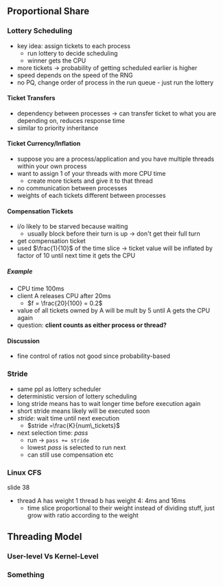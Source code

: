 ## Proportional Share
### Lottery Scheduling
- key idea: assign tickets to each process
	- run lottery to decide scheduling
	- winner gets the CPU
- more tickets -> probability of getting scheduled earlier is higher
- speed depends on the speed of the RNG
- no PQ, change order of process in the run queue - just run the lottery
#### Ticket Transfers
- dependency between processes -> can transfer ticket to what you are depending on, reduces response time
- similar to priority inheritance
#### Ticket Currency/Inflation
- suppose you are a process/application and you have multiple threads within your own process
- want to assign 1 of your threads with more CPU time
	- create more tickets and give it to that thread
- no communication between processes
- weights of each tickets different between processes
#### Compensation Tickets
- i/o likely to be starved because waiting
	- usually block before their turn is up -> don't get their full turn
- get compensation ticket
- used $\frac{1}{10}$ of the time slice -> ticket value will be inflated by factor of $10$ until next time it gets the CPU
##### Example
- CPU time 100ms
- client A releases CPU after 20ms
	- $f = \frac{20}{100} = 0.2$
- value of all tickets owned by A will be mult by $5$ until A gets the CPU again
- question: __client counts as either process or thread?__ 
#### Discussion
- fine control of ratios not good since probability-based
### Stride
- same ppl as lottery scheduler
- deterministic version of lottery scheduling
- long stride means has to wait longer time before execution again
- short stride means likely will be executed soon
- _stride_: wait time until next execution
	- $stride =\frac{K}{num\_tickets}$ 
- next selection time: _pass_
	- run -> `pass += stride` 
	- lowest _pass_ is selected to run next
	- can still use compensation etc
### Linux CFS
slide 38
- thread A has weight 1 thread b has weight 4: 4ms and 16ms 
	- time slice proportional to their weight
instead of dividing stuff, just grow with ratio according to the weight
## Threading Model
### User-level Vs Kernel-Level
### Something